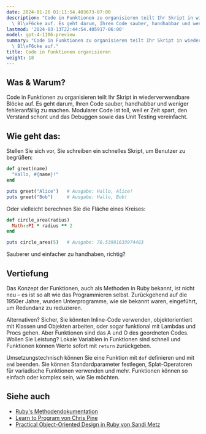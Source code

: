 ```yaml
---
date: 2024-01-26 01:11:54.403673-07:00
description: "Code in Funktionen zu organisieren teilt Ihr Skript in wiederverwendbare\
  \ Bl\xF6cke auf. Es geht darum, Ihren Code sauber, handhabbar und weniger\u2026"
lastmod: '2024-03-13T22:44:54.405917-06:00'
model: gpt-4-1106-preview
summary: "Code in Funktionen zu organisieren teilt Ihr Skript in wiederverwendbare\
  \ Bl\xF6cke auf."
title: Code in Funktionen organisieren
weight: 18
---
```


## Was & Warum?
Code in Funktionen zu organisieren teilt Ihr Skript in wiederverwendbare Blöcke auf. Es geht darum, Ihren Code sauber, handhabbar und weniger fehleranfällig zu machen. Modularer Code ist toll, weil er Zeit spart, den Verstand schont und das Debuggen sowie das Unit Testing vereinfacht.

## Wie geht das:
Stellen Sie sich vor, Sie schreiben ein schnelles Skript, um Benutzer zu begrüßen:

```Ruby
def greet(name)
  "Hallo, #{name}!"
end

puts greet("Alice")   # Ausgabe: Hallo, Alice!
puts greet("Bob")     # Ausgabe: Hallo, Bob!
```

Oder vielleicht berechnen Sie die Fläche eines Kreises:

```Ruby
def circle_area(radius)
  Math::PI * radius ** 2
end

puts circle_area(5)   # Ausgabe: 78.53981633974483
```

Sauberer und einfacher zu handhaben, richtig?

## Vertiefung
Das Konzept der Funktionen, auch als Methoden in Ruby bekannt, ist nicht neu – es ist so alt wie das Programmieren selbst. Zurückgehend auf die 1950er Jahre, wurden Unterprogramme, wie sie bekannt waren, eingeführt, um Redundanz zu reduzieren.

Alternativen? Sicher, Sie könnten Inline-Code verwenden, objektorientiert mit Klassen und Objekten arbeiten, oder sogar funktional mit Lambdas und Procs gehen. Aber Funktionen sind das A und O des geordneten Codes. Wollen Sie Leistung? Lokale Variablen in Funktionen sind schnell und Funktionen können Werte sofort mit `return` zurückgeben.

Umsetzungstechnisch können Sie eine Funktion mit `def` definieren und mit `end` beenden. Sie können Standardparameter festlegen, Splat-Operatoren für variadische Funktionen verwenden und mehr. Funktionen können so einfach oder komplex sein, wie Sie möchten.

## Siehe auch
- [Ruby's Methodendokumentation](https://ruby-doc.org/core-2.7.0/Method.html)
- [Learn to Program von Chris Pine](https://pine.fm/LearnToProgram/)
- [Practical Object-Oriented Design in Ruby von Sandi Metz](https://www.poodr.com/)
